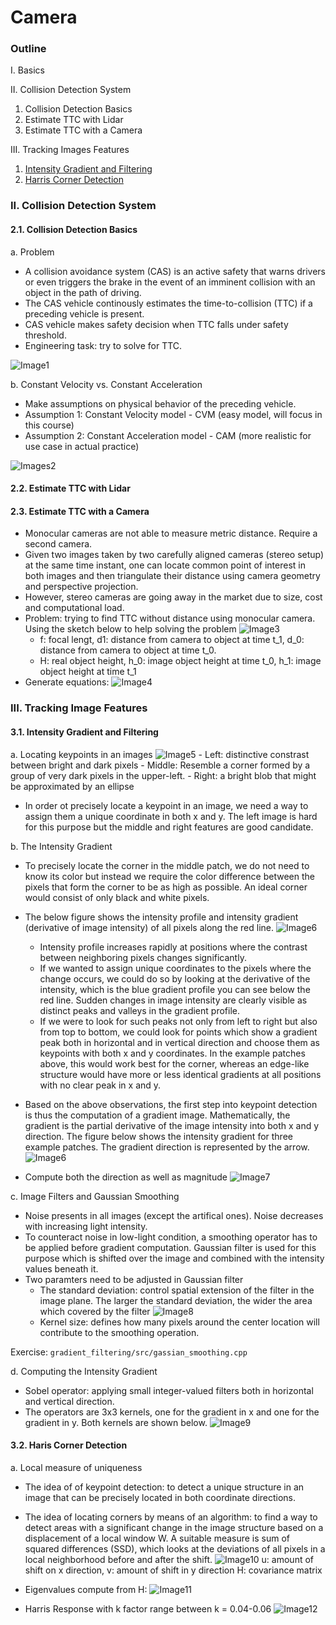 # Camera

### Outline
I.  Basics

II. Collision Detection System
1. Collision Detection Basics
2. Estimate TTC with Lidar
3. Estimate TTC with a Camera

III. Tracking Images Features

1. [Intensity Gradient and Filtering](#intensitygradient)
2. [Harris Corner Detection](#harriscornerdetection)

### II. Collision Detection System
#### 2.1. Collision Detection Basics
a. Problem
- A collision avoidance system (CAS) is an active safety that warns drivers or even triggers the brake in the event of an imminent collision with an object in the path of driving. 
- The CAS vehicle continously estimates the time-to-collision (TTC) if a preceding vehicle is present. 
- CAS vehicle makes safety decision when TTC falls under safety threshold. 
- Engineering task: try to solve for TTC.

![Image1](./images/draggedimage.png)

b. Constant Velocity vs. Constant Acceleration
- Make assumptions on physical behavior of the preceding vehicle.
- Assumption 1: Constant Velocity model - CVM (easy model, will focus in this course)
- Assumption 2: Constant Acceleration model - CAM (more realistic for use case in actual practice)

![Images2](./images/draggedimage-1.png)

#### 2.2. Estimate TTC with Lidar

#### 2.3. Estimate TTC with a Camera
- Monocular cameras are not able to measure metric distance. Require a second camera.
- Given two images taken by two carefully aligned cameras (stereo setup) at the same time instant, one can locate common point of interest in both images and then triangulate their distance using camera geometry and perspective projection.
- However, stereo cameras are going away in the market due to size, cost and computational load.
- Problem: trying to find TTC without distance using monocular camera. Using the sketch below to help solving the problem
![Image3](./images/pinhole.png)
    - f: focal lengt, d1: distance from camera to object at time t_1, d_0: distance from camera to object at time t_0.
    - H: real object height, h_0: image object height at time t_0, h_1: image object height at time t_1
- Generate equations:
![Image4](./images/pinhole-1.png)

### III. Tracking Image Features
#### <a name="intensitygradient"></a>3.1. Intensity Gradient and Filtering
a. Locating keypoints in an images
![Image5](./images/keypoints.jpg)
    - Left: distinctive constrast between bright and dark pixels
    - Middle: Resemble a corner formed by a group of very dark pixels in the upper-left.
    - Right: a bright blob that might be approximated by an ellipse
- In order ot precisely locate a keypoint in an image, we need a way to assign them a unique coordinate in both x and y. The left image is hard for this purpose but the middle and right features are good candidate.

b. The Intensity Gradient
- To precisely locate the corner in the middle patch, we do not need to know its color but instead we require the color difference between the pixels that form the corner to be as high as possible. An ideal corner would consist of only black and white pixels.
- The below figure shows the intensity profile and intensity gradient (derivative of image intensity) of all pixels along the red line.
![Image6](./images/intensity-and-derivative.jpg)
    - Intensity profile increases rapidly at positions where the contrast between neighboring pixels changes significantly. 
    - If we wanted to assign unique coordinates to the pixels where the change occurs, we could do so by looking at the derivative of the intensity, which is the blue gradient profile you can see below the red line. Sudden changes in image intensity are clearly visible as distinct peaks and valleys in the gradient profile. 
    - If we were to look for such peaks not only from left to right but also from top to bottom, we could look for points which show a gradient peak both in horizontal and in vertical direction and choose them as keypoints with both x and y coordinates. In the example patches above, this would work best for the corner, whereas an edge-like structure would have more or less identical gradients at all positions with no clear peak in x and y.

- Based on the above observations, the first step into keypoint detection is thus the computation of a gradient image. Mathematically, the gradient is the partial derivative of the image intensity into both x and y direction. The figure below shows the intensity gradient for three example patches. The gradient direction is represented by the arrow.
![Image6](./images/intensity.png)
- Compute both the direction as well as magnitude
![Image7](./images/intensity-dir-mag.png)

c. Image Filters and Gaussian Smoothing
- Noise presents in all images (except the artifical ones). Noise decreases with increasing light intensity.
- To counteract noise in low-light condition, a smoothing operator has to be applied before gradient computation. Gaussian filter is used for this purpose which is shifted over the image and combined with the intensity values beneath it.
- Two paramters need to be adjusted in Gaussian filter
    - The standard deviation: control spatial extension of the filter in the image plane. The larger the standard deviation, the wider the area which covered by the filter
    ![Image8](./images/gaussian.png)
    - Kernel size: defines how many pixels around the center location will contribute to the smoothing operation.

Exercise: `gradient_filtering/src/gassian_smoothing.cpp`

d. Computing the Intensity Gradient
- Sobel operator: applying small integer-valued filters both in horizontal and vertical direction.
- The operators are 3x3 kernels, one for the gradient in x and one for the gradient in y. Both kernels are shown below.
![Image9](./images/sobel.png)

#### <a name="harriscornerdetection"></a>3.2. Haris Corner Detection
a. Local measure of uniqueness
- The idea of of keypoint detection: to detect a unique structure in an image that can be precisely located in both coordinate directions. 
- The idea of locating corners by means of an algorithm: to find a way to detect areas with a significant change in the image structure based on a displacement of a local window W. A suitable measure is sum of squared differences (SSD), which looks at the deviations of all pixels in a local neighborhood before and after the shift. 
![Image10](./images/ssd.png)
u: amount of shift on x direction, v: amount of shift in y direction
H: covariance matrix

- Eigenvalues compute from H:
![Image11](./images/eigenvalue.png)
- Harris Response with k factor range between k = 0.04-0.06
![Image12](./images/harris-response.png)